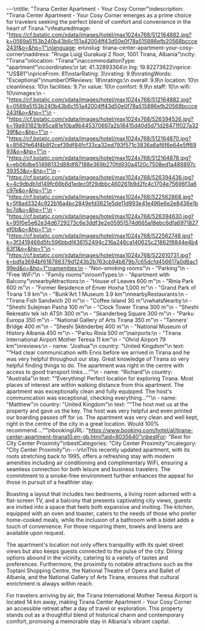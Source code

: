 ---\ntitle: "Tirana Center Apartment - Your Cosy Corner"\ndescription: "Tirana Center Apartment - Your Cosy Corner emerges as a prime choice for travelers seeking the perfect blend of comfort and convenience in the heart of Tirana."\nfeaturedImage: "https://cf.bstatic.com/xdata/images/hotel/max1024x768/512164882.jpg?k=0569a5153b240b43b6c151a42004ff43d50e0f78a515886efb20568bccce243f&o=&hp=1"\nlanguage: en\nslug: tirana-center-apartment-your-cosy-corner\naddress: "Rruga Luigj Gurakuqi 2 floor, 1001 Tirana, Albania"\ncity: "Tirana"\nlocation: "Tirana"\naccommodationType: "apartment"\ncoordinates:\n  lat: 41.32893364\n  lng: 19.82273622\nprice: "US$81"\npriceFrom: 81\nstarRating: 3\nrating: 9.9\nratingWords: "Exceptional"\nnumberOfReviews: 18\nratings:\n  overall: 9.9\n  location: 10\n  cleanliness: 10\n  facilities: 9.7\n  value: 10\n  comfort: 9.9\n  staff: 10\n  wifi: 10\nimages:\n  - "https://cf.bstatic.com/xdata/images/hotel/max1024x768/512164882.jpg?k=0569a5153b240b43b6c151a42004ff43d50e0f78a515886efb20568bccce243f&o=&hp=1"\n  - "https://cf.bstatic.com/xdata/images/hotel/max1024x768/526394526.jpg?k=19a931821b95ca81e10ba9b445370697a2b18415d40d5d71d28471f027a3239f&o=&hp=1"\n  - "https://cf.bstatic.com/xdata/images/hotel/max1024x768/512164870.jpg?k=8562fe64f4b8f2cef39df84fcf33ca32ed793f571c3836a6af6f6e64e5ff6993&o=&hp=1"\n  - "https://cf.bstatic.com/xdata/images/hotel/max1024x768/512164878.jpg?k=eb06dbe51498132d88df87188e369b270fd930a4120c7508ed1a489897c39353&o=&hp=1"\n  - "https://cf.bstatic.com/xdata/images/hotel/max1024x768/526394436.jpg?k=4c9dbdb1d149fc66b6d1edec0f29dbbc460261b9d2fc4c1704e75696f3a6c97e&o=&hp=1"\n  - "https://cf.bstatic.com/xdata/images/hotel/max1024x768/522562868.jpg?k=5f8ad3324c922b16a4bc2849efd3621e5de11d993e41e496e6e2e8436e1bbc7d&o=&hp=1"\n  - "https://cf.bstatic.com/xdata/images/hotel/max1024x768/526394630.jpg?k=95f0e5e62e34d6729273c6e3ddf3e2e05951574d665a18ebc6dfa6971827ef0b&o=&hp=1"\n  - "https://cf.bstatic.com/xdata/images/hotel/max1024x768/522562748.jpg?k=3f2419466d5fc596bbdf436152494c216a246ca140625c21862f8844e4b463f1&o=&hp=1"\n  - "https://cf.bstatic.com/xdata/images/hotel/max1024x768/522610731.jpg?k=bdfa3694bf618786379d1243b2b763cb94b879b7c65dcfd456617a0d6ac199ed&o=&hp=1"\namenities:\n  - "Non-smoking rooms"\n  - "Parking"\n  - "Free WiFi"\n  - "Family rooms"\nroomTypes:\n  - "Apartment with Balcony"\nnearbyAttractions:\n  - "House of Leaves 600 m"\n  - "Rinia Park 600 m"\n  - "Former Residence of Enver Hoxha 1,000 m"\n  - "Grand Park of Tirana 1.9 km"\n  - "Bunk'Art 1 Museum 3.9 km"\nnearbyRestaurants:\n  - "Tirana Fish Sandwich 20 m"\n  - "Coffee Island 30 m"\nwhatsNearby:\n  - "Sheshi Sulejman Pasha 100 m"\n  - "Clock Tower Tirana 300 m"\n  - "Sheshi Rekreativ tek ish ATSh 300 m"\n  - "Skanderbeg Square 300 m"\n  - "Parku Europa 350 m"\n  - "National Gallery of Arts Tirana 350 m"\n  - "Tanners' Bridge 400 m"\n  - "Sheshi Skënderbej 400 m"\n  - "National Museum of History Albania 450 m"\n  - "Parku Rinia 500 m"\nairports:\n  - "Tirana International Airport Mother Teresa 11 km"\n  - "Ohrid Airport 79 km"\nreviews:\n  - name: "Joshua"\n    country: "United Kingdom"\n    text: "“Had clear communication with Ervis before we arrived in Tirana and he was very helpful throughout our stay. Great knowledge of Tirana so very helpful finding things to do. The apartment was right in the centre with access to good transport links....”"\n  - name: "Richard"\n    country: "Australia"\n    text: "“Everything! Perfect location for exploring Tirana. Most places of interest are within walking distance from this apartment. The apartment was exceptionally clean and fully equipped. The host's communication was exceptional, checking everything...”"\n  - name: "Matthew"\n    country: "United Kingdom"\n    text: "“The host met us at the property and gave us the key. The host was very helpful and even printed our boarding passes off for us. The apartment was very clean and well kept, right in the centre of the city in a great location. Would 100% recommend....”"\nbookingURL: "https://www.booking.com/hotel/al/tirana-center-apartment-tirana10.en-gb.html?aid=8035640"\nbestFor: "Best for City Center Proximity"\nbestCategories: "City Center Proximity"\ncategory: "City Center Proximity"\n---\n\nThis recently updated apartment, with its roots stretching back to 1995, offers a refreshing stay with modern amenities including air conditioning and complimentary WiFi, ensuring a seamless connection for both leisure and business travelers. The commitment to a smoke-free environment further enhances the appeal for those in pursuit of a healthier stay.

Boasting a layout that includes two bedrooms, a living room adorned with a flat-screen TV, and a balcony that presents captivating city views, guests are invited into a space that feels both expansive and inviting. The kitchen, equipped with an oven and toaster, caters to the needs of those who prefer home-cooked meals, while the inclusion of a bathroom with a bidet adds a touch of convenience. For those requiring them, towels and linens are available upon request.

The apartment's location not only offers tranquility with its quiet street views but also keeps guests connected to the pulse of the city. Dining options abound in the vicinity, catering to a variety of tastes and preferences. Furthermore, the proximity to notable attractions such as the Toptani Shopping Centre, the National Theatre of Opera and Ballet of Albania, and the National Gallery of Arts Tirana, ensures that cultural enrichment is always within reach.

For travelers arriving by air, the Tirana International Mother Teresa Airport is located 14 km away, making Tirana Center Apartment - Your Cosy Corner an accessible retreat after a day of travel or exploration. This property stands out as a thoughtful blend of historical charm and contemporary comfort, promising a memorable stay in Albania's vibrant capital.